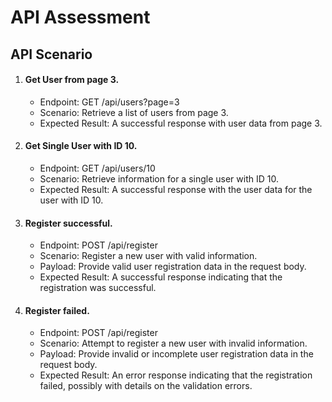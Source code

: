 # API Assessment
## API Scenario
1. #### Get User from page 3.
   - Endpoint: GET /api/users?page=3
   - Scenario: Retrieve a list of users from page 3.
   - Expected Result: A successful response with user data from page 3.

2. #### Get Single User with ID 10.
   - Endpoint: GET /api/users/10
   - Scenario: Retrieve information for a single user with ID 10.
   - Expected Result: A successful response with the user data for the user with ID 10.
  
3. #### Register successful.
   - Endpoint: POST /api/register
   - Scenario: Register a new user with valid information.
   - Payload: Provide valid user registration data in the request body.
   - Expected Result: A successful response indicating that the registration was successful.
  
4. #### Register failed.
   - Endpoint: POST /api/register
   - Scenario: Attempt to register a new user with invalid information.
   - Payload: Provide invalid or incomplete user registration data in the request body.
   - Expected Result: An error response indicating that the registration failed, possibly with details on the validation errors.

